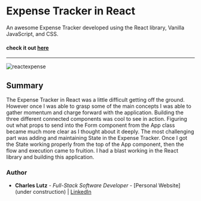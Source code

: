 # Expense Tracker in React


An awesome Expense Tracker developed using the React library, Vanilla JavaScript, and CSS.


#### check it out [here](https://charles-carm.github.io/Expense-Tracker-React-/)

---

![reactexpense](https://user-images.githubusercontent.com/103493003/175757749-546a7f51-e903-4afa-ad02-8b111293bcf0.PNG)

## Summary

The Expense Tracker in React was a little difficult getting off the ground. However once I was able to grasp some of the main concepts I was able to gather momentum and charge forward with the application. Building the three different connected components was cool to see in action. Figuring out what props to send into the Form component from the App class became much more clear as I thought about it deeply. The most challenging part was adding and maintaining State in the Expense Tracker. Once I got the State working properly from the top of the App component, then the flow and execution came to fruition. I had  a blast working in the React library and building this application. 

### Author
* __Charles Lutz__ - *Full-Stack Software Developer* - [Personal Website](under construction) | [LinkedIn](https://www.linkedin.com/in/CharlesCarMichaelLutz)
